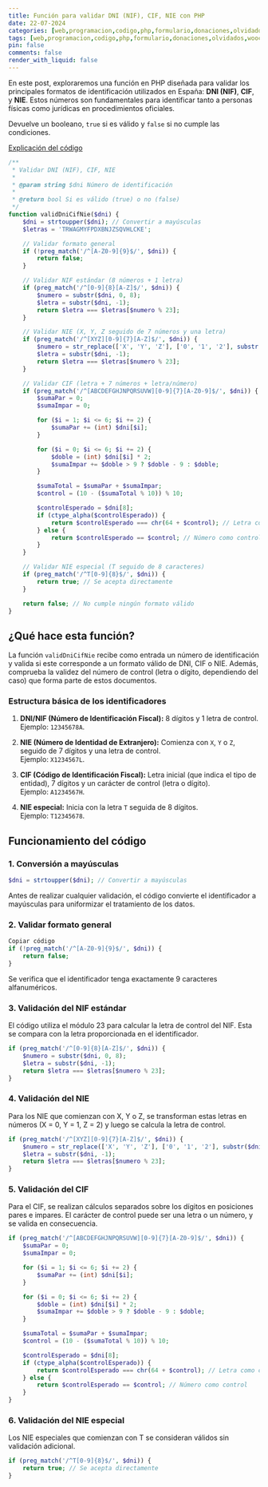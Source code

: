 ```yaml
---
title: Función para validar DNI (NIF), CIF, NIE con PHP
date: 22-07-2024
categories: [web,programacion,codigo,php,formulario,donaciones,olvidados,woocommerce,wordpress]
tags: [web,programacion,codigo,php,formulario,donaciones,olvidados,woocommerce,wordpress]
pin: false
comments: false
render_with_liquid: false
---
```


En este post, exploraremos una función en PHP diseñada para validar los principales formatos de identificación utilizados en España: **DNI (NIF)**, **CIF**, y **NIE**. Estos números son fundamentales para identificar tanto a personas físicas como jurídicas en procedimientos oficiales.

Devuelve un booleano, `true` si es válido y `false` si no cumple las condiciones. 

[Explicación del código](#explicacion)

```php
/**
 * Validar DNI (NIF), CIF, NIE
 *
 * @param string $dni Número de identificación
 *
 * @return bool Si es válido (true) o no (false)
 */
function validDniCifNie($dni) {
    $dni = strtoupper($dni); // Convertir a mayúsculas
    $letras = 'TRWAGMYFPDXBNJZSQVHLCKE';

    // Validar formato general
    if (!preg_match('/^[A-Z0-9]{9}$/', $dni)) {
        return false;
    }

    // Validar NIF estándar (8 números + 1 letra)
    if (preg_match('/^[0-9]{8}[A-Z]$/', $dni)) {
        $numero = substr($dni, 0, 8);
        $letra = substr($dni, -1);
        return $letra === $letras[$numero % 23];
    }

    // Validar NIE (X, Y, Z seguido de 7 números y una letra)
    if (preg_match('/^[XYZ][0-9]{7}[A-Z]$/', $dni)) {
        $numero = str_replace(['X', 'Y', 'Z'], ['0', '1', '2'], substr($dni, 0, 1)) . substr($dni, 1, 7);
        $letra = substr($dni, -1);
        return $letra === $letras[$numero % 23];
    }

    // Validar CIF (letra + 7 números + letra/número)
    if (preg_match('/^[ABCDEFGHJNPQRSUVW][0-9]{7}[A-Z0-9]$/', $dni)) {
        $sumaPar = 0;
        $sumaImpar = 0;

        for ($i = 1; $i <= 6; $i += 2) {
            $sumaPar += (int) $dni[$i];
        }

        for ($i = 0; $i <= 6; $i += 2) {
            $doble = (int) $dni[$i] * 2;
            $sumaImpar += $doble > 9 ? $doble - 9 : $doble;
        }

        $sumaTotal = $sumaPar + $sumaImpar;
        $control = (10 - ($sumaTotal % 10)) % 10;

        $controlEsperado = $dni[8];
        if (ctype_alpha($controlEsperado)) {
            return $controlEsperado === chr(64 + $control); // Letra como control
        } else {
            return $controlEsperado == $control; // Número como control
        }
    }

    // Validar NIE especial (T seguido de 8 caracteres)
    if (preg_match('/^T[0-9]{8}$/', $dni)) {
        return true; // Se acepta directamente
    }

    return false; // No cumple ningún formato válido
}
```

## ¿Qué hace esta función?

La función `validDniCifNie` recibe como entrada un número de identificación y valida si este corresponde a un formato válido de DNI, CIF o NIE. Además, comprueba la validez del número de control (letra o dígito, dependiendo del caso) que forma parte de estos documentos.

### **Estructura básica de los identificadores**

1. **DNI/NIF (Número de Identificación Fiscal):** 8 dígitos y 1 letra de control.  
   Ejemplo: `12345678A`.

2. **NIE (Número de Identidad de Extranjero):** Comienza con `X`, `Y` o `Z`, seguido de 7 dígitos y una letra de control.  
   Ejemplo: `X1234567L`.

3. **CIF (Código de Identificación Fiscal):** Letra inicial (que indica el tipo de entidad), 7 dígitos y un carácter de control (letra o dígito).  
   Ejemplo: `A1234567H`.

4. **NIE especial:** Inicia con la letra `T` seguida de 8 dígitos.  
   Ejemplo: `T12345678`.

## **Funcionamiento del código**

### 1. **Conversión a mayúsculas**

```php
$dni = strtoupper($dni); // Convertir a mayúsculas
```
Antes de realizar cualquier validación, el código convierte el identificador a mayúsculas para uniformizar el tratamiento de los datos.

### 2. **Validar formato general**
```php
Copiar código
if (!preg_match('/^[A-Z0-9]{9}$/', $dni)) {
    return false;
}
```
Se verifica que el identificador tenga exactamente 9 caracteres alfanuméricos.

### **3. Validación del NIF estándar**
El código utiliza el módulo 23 para calcular la letra de control del NIF. Esta se compara con la letra proporcionada en el identificador.

```php
if (preg_match('/^[0-9]{8}[A-Z]$/', $dni)) {
    $numero = substr($dni, 0, 8);
    $letra = substr($dni, -1);
    return $letra === $letras[$numero % 23];
}
```

### **4. Validación del NIE**
Para los NIE que comienzan con X, Y o Z, se transforman estas letras en números (X = 0, Y = 1, Z = 2) y luego se calcula la letra de control.

```php
if (preg_match('/^[XYZ][0-9]{7}[A-Z]$/', $dni)) {
    $numero = str_replace(['X', 'Y', 'Z'], ['0', '1', '2'], substr($dni, 0, 1)) . substr($dni, 1, 7);
    $letra = substr($dni, -1);
    return $letra === $letras[$numero % 23];
}
```

### **5. Validación del CIF**
Para el CIF, se realizan cálculos separados sobre los dígitos en posiciones pares e impares. El carácter de control puede ser una letra o un número, y se valida en consecuencia.

```php
if (preg_match('/^[ABCDEFGHJNPQRSUVW][0-9]{7}[A-Z0-9]$/', $dni)) {
    $sumaPar = 0;
    $sumaImpar = 0;

    for ($i = 1; $i <= 6; $i += 2) {
        $sumaPar += (int) $dni[$i];
    }

    for ($i = 0; $i <= 6; $i += 2) {
        $doble = (int) $dni[$i] * 2;
        $sumaImpar += $doble > 9 ? $doble - 9 : $doble;
    }

    $sumaTotal = $sumaPar + $sumaImpar;
    $control = (10 - ($sumaTotal % 10)) % 10;

    $controlEsperado = $dni[8];
    if (ctype_alpha($controlEsperado)) {
        return $controlEsperado === chr(64 + $control); // Letra como control
    } else {
        return $controlEsperado == $control; // Número como control
    }
}
```

### **6. Validación del NIE especial**
Los NIE especiales que comienzan con T se consideran válidos sin validación adicional.

```php
if (preg_match('/^T[0-9]{8}$/', $dni)) {
    return true; // Se acepta directamente
}
```







